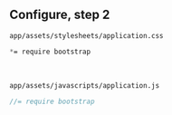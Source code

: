 ##  Configure, step 2

`app/assets/stylesheets/application.css`

```css
*= require bootstrap
```

<br>

`app/assets/javascripts/application.js`

```js
//= require bootstrap
```
